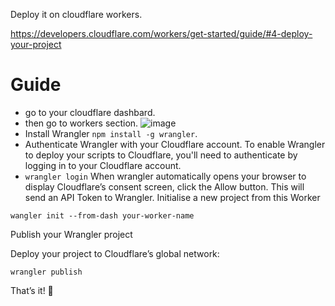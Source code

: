 Deploy it on cloudflare workers.

https://developers.cloudflare.com/workers/get-started/guide/#4-deploy-your-project

# Guide
 - go to your cloudflare dashbard.
 - then go to workers section. ![image](https://github.com/animemandir/ts_api/assets/78192713/17db5bbf-b2e2-47cd-bcfa-a6b74b727ee1)
 - Install Wrangler `npm install -g wrangler`.
 - Authenticate Wrangler with your Cloudflare account.
 To enable Wrangler to deploy your scripts to Cloudflare, you'll need to authenticate by logging in to your Cloudflare account.
 - `wrangler login`
When wrangler automatically opens your browser to display Cloudflare’s consent screen, click the Allow button. This will send an API Token to Wrangler.
Initialise a new project from this Worker

  `wangler init --from-dash your-worker-name`

Publish your Wrangler project

Deploy your project to Cloudflare’s global network:

`wrangler publish`

That’s it! 🎉
